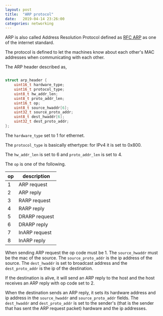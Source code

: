 ```yaml
---
layout: post
title:  "ARP protocol"
date:   2019-04-14 23:26:00
categories: networking
---
```


ARP is also called Address Resolution Protocol defined as [RFC ARP](https://tools.ietf.org/html/rfc826) as one of the internet standard.

The protocol is defined to let the machines know about each other's MAC addresses when communicating with each other.

The ARP header described as,


```c

struct arp_header {
    uint16_t hardware_type;
    uint16_t protocol_type;
    uint8_t hw_addr_len;
    uint8_t proto_addr_len;
    uint16_t op;
    uint8_t source_hwaddr[6];
    uint32_t source_proto_addr;
    uint8_t dest_hwaddr[6];
    uint32_t dest_proto_addr;
};

```

The `hardware_type` set to 1 for ethernet.

The `protocol_type` is basically ethertype: for IPv4 it is set to 0x800.

The `hw_addr_len` is set to 6 and `proto_addr_len` is set to 4.

The `op` is one of the following.

| op | description |
|----|-------------|
| 1  | ARP request |
| 2  | ARP reply   |
| 3  | RARP request |
| 4  | RARP reply  |
| 5  | DRARP request |
| 6  | DRARP reply |
| 7  | InARP request |
| 8  | InARP reply |


When sending ARP request the op code must be 1. The `source_hwaddr` must be the mac of the source. The `source_proto_addr` is the ip address of the source. The `dest_hwaddr` is set to broadcast address and the `dest_proto_addr` is the ip of the destination.

If the destination is alive, it will send an ARP reply to the host and the host receives an ARP reply with op code set to 2.

When the destination sends an ARP reply, it sets its hardware address and ip address in the `source_hwaddr` and `source_proto_addr` fields. The `dest_hwaddr` and `dest_proto_addr` is set to the sender's (that is the sender that has sent the ARP request packet) hardware and the ip addresses.



